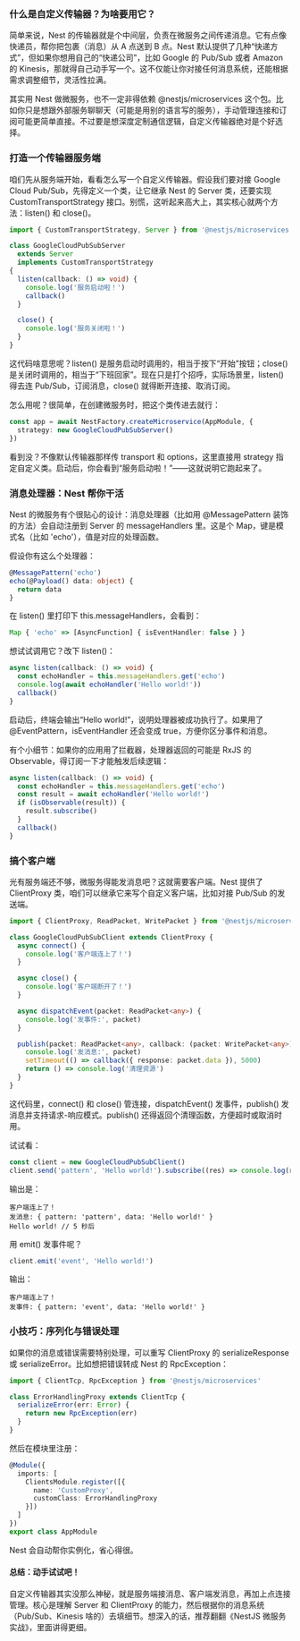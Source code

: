 ### 什么是自定义传输器？为啥要用它？

简单来说，Nest 的传输器就是个中间层，负责在微服务之间传递消息。它有点像快递员，帮你把包裹（消息）从 A 点送到 B 点。Nest 默认提供了几种“快递方式”，但如果你想用自己的“快递公司”，比如 Google 的 Pub/Sub 或者 Amazon 的 Kinesis，那就得自己动手写一个。这不仅能让你对接任何消息系统，还能根据需求调整细节，灵活性拉满。

其实用 Nest 做微服务，也不一定非得依赖 @nestjs/microservices 这个包。比如你只是想跟外部服务聊聊天（可能是用别的语言写的服务），手动管理连接和订阅可能更简单直接。不过要是想深度定制通信逻辑，自定义传输器绝对是个好选择。



### 打造一个传输器服务端

咱们先从服务端开始，看看怎么写一个自定义传输器。假设我们要对接 Google Cloud Pub/Sub，先得定义一个类，让它继承 Nest 的 Server 类，还要实现 CustomTransportStrategy 接口。别慌，这听起来高大上，其实核心就两个方法：listen() 和 close()。

```ts
import { CustomTransportStrategy, Server } from '@nestjs/microservices'

class GoogleCloudPubSubServer
  extends Server
  implements CustomTransportStrategy
{
  listen(callback: () => void) {
    console.log('服务启动啦！')
    callback()
  }

  close() {
    console.log('服务关闭啦！')
  }
}
```

这代码啥意思呢？listen() 是服务启动时调用的，相当于按下“开始”按钮；close() 是关闭时调用的，相当于“下班回家”。现在只是打个招呼，实际场景里，listen() 得去连 Pub/Sub，订阅消息，close() 就得断开连接、取消订阅。

怎么用呢？很简单，在创建微服务时，把这个类传进去就行：

```ts
const app = await NestFactory.createMicroservice(AppModule, {
  strategy: new GoogleCloudPubSubServer()
})
```

看到没？不像默认传输器那样传 transport 和 options，这里直接用 strategy 指定自定义类。启动后，你会看到“服务启动啦！”——这就说明它跑起来了。



### 消息处理器：Nest 帮你干活

Nest 的微服务有个很贴心的设计：消息处理器（比如用 @MessagePattern 装饰的方法）会自动注册到 Server 的 messageHandlers 里。这是个 Map，键是模式名（比如 'echo'），值是对应的处理函数。

假设你有这么个处理器：

```ts
@MessagePattern('echo')
echo(@Payload() data: object) {
  return data
}
```

在 listen() 里打印下 this.messageHandlers，会看到：

```ts
Map { 'echo' => [AsyncFunction] { isEventHandler: false } }
```

想试试调用它？改下 listen()：

```ts
async listen(callback: () => void) {
  const echoHandler = this.messageHandlers.get('echo')
  console.log(await echoHandler('Hello world!'))
  callback()
}
```

启动后，终端会输出“Hello world!”，说明处理器被成功执行了。如果用了 @EventPattern，isEventHandler 还会变成 true，方便你区分事件和消息。

有个小细节：如果你的应用用了拦截器，处理器返回的可能是 RxJS 的 Observable，得订阅一下才能触发后续逻辑：

```ts
async listen(callback: () => void) {
  const echoHandler = this.messageHandlers.get('echo')
  const result = await echoHandler('Hello world!')
  if (isObservable(result)) {
    result.subscribe()
  }
  callback()
}
```



### 搞个客户端

光有服务端还不够，微服务得能发消息吧？这就需要客户端。Nest 提供了 ClientProxy 类，咱们可以继承它来写个自定义客户端，比如对接 Pub/Sub 的发送端。

```ts
import { ClientProxy, ReadPacket, WritePacket } from '@nestjs/microservices'

class GoogleCloudPubSubClient extends ClientProxy {
  async connect() {
    console.log('客户端连上了！')
  }

  async close() {
    console.log('客户端断开了！')
  }

  async dispatchEvent(packet: ReadPacket<any>) {
    console.log('发事件:', packet)
  }

  publish(packet: ReadPacket<any>, callback: (packet: WritePacket<any>) => void) {
    console.log('发消息:', packet)
    setTimeout(() => callback({ response: packet.data }), 5000)
    return () => console.log('清理资源')
  }
}
```

这代码里，connect() 和 close() 管连接，dispatchEvent() 发事件，publish() 发消息并支持请求-响应模式。publish() 还得返回个清理函数，方便超时或取消时用。

试试看：

```ts
const client = new GoogleCloudPubSubClient()
client.send('pattern', 'Hello world!').subscribe((res) => console.log(res))
```

输出是：

```text
客户端连上了！
发消息: { pattern: 'pattern', data: 'Hello world!' }
Hello world! // 5 秒后
```

用 emit() 发事件呢？

```ts
client.emit('event', 'Hello world!')
```

输出：

```text
客户端连上了！
发事件: { pattern: 'event', data: 'Hello world!' }
```



### 小技巧：序列化与错误处理

如果你的消息或错误需要特别处理，可以重写 ClientProxy 的 serializeResponse 或 serializeError。比如想把错误转成 Nest 的 RpcException：

```ts
import { ClientTcp, RpcException } from '@nestjs/microservices'

class ErrorHandlingProxy extends ClientTcp {
  serializeError(err: Error) {
    return new RpcException(err)
  }
}
```

然后在模块里注册：

```ts
@Module({
  imports: [
    ClientsModule.register([{
      name: 'CustomProxy',
      customClass: ErrorHandlingProxy
    }])
  ]
})
export class AppModule
```

Nest 会自动帮你实例化，省心得很。



#### 总结：动手试试吧！

自定义传输器其实没那么神秘，就是服务端接消息、客户端发消息，再加上点连接管理。核心是理解 Server 和 ClientProxy 的能力，然后根据你的消息系统（Pub/Sub、Kinesis 啥的）去填细节。想深入的话，推荐翻翻《NestJS 微服务实战》，里面讲得更细。